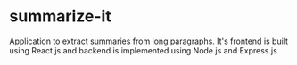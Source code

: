 # summarize-it
Application to extract summaries from long paragraphs. It's frontend is built using React.js and backend is implemented using Node.js and Express.js
